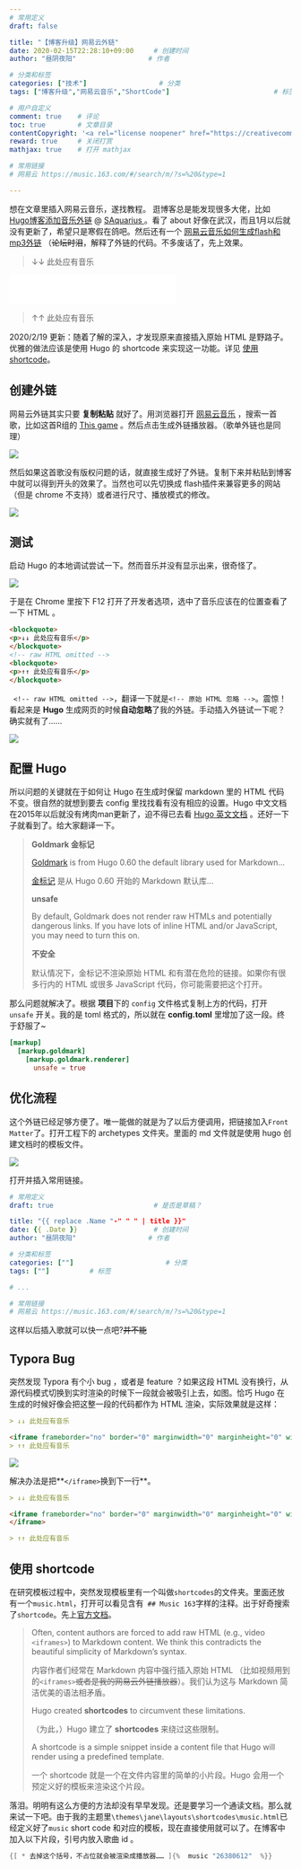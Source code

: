 ```yaml
---
# 常用定义
draft: false 						

title: "【博客升级】网易云外链"
date: 2020-02-15T22:28:10+09:00		# 创建时间
author: "昼阴夜阳"             		# 作者

# 分类和标签
categories: ["技术"]		            # 分类
tags: ["博客升级","网易云音乐","ShortCode"]  						# 标签，可设置多个，用逗号隔开。Hugo会自动生成标签的子URL

# 用户自定义
comment: true	 # 评论
toc: true        # 文章目录
contentCopyright: '<a rel="license noopener" href="https://creativecommons.org/licenses/by-nc-nd/4.0/" target="_blank">CC BY-NC-ND 4.0</a>'#自定义文章的版权规则
reward: true     # 关闭打赏
mathjax: true    # 打开 mathjax

# 常用链接
# 网易云 https://music.163.com/#/search/m/?s=%20&type=1

---
```

想在文章里插入网易云音乐，遂找教程。
逛博客总是能发现很多大佬，比如 [Hugo博客添加音乐外链](https://saquarius.com/2019/07/给hugo博客添加网易云音乐外链/) @ [SAquarius ](https://saquarius.github.io/) 。看了 about 好像在武汉，而且1月以后就没有更新了，希望只是寒假在鸽吧。然后还有一个 [网易云音乐如何生成flash和mp3外链](https://wap.a9vg.com/thread-5363888-1-1.html) （~~论坛时泪~~，解释了外链的代码。不多废话了，先上效果。

> ↓↓ 此处应有音乐

<iframe frameborder="no" border="0" marginwidth="0" marginheight="0" width=298 height=52 src="//music.163.com/outchain/player?type=2&id=1411548222&auto=0&height=32">
</iframe>

> ↑↑ 此处应有音乐 

2020/2/19 更新：随着了解的深入，才发现原来直接插入原始 HTML 是野路子。优雅的做法应该是使用 Hugo 的 shortcode 来实现这一功能。详见 [使用 shortcode](#%E4%BD%BF%E7%94%A8-shortcode)。

## 创建外链

网易云外链其实只要 **复制粘贴** 就好了。用浏览器打开 [网易云音乐](https://music.163.com/) ，搜索一首歌，比如这首R组的 [This game](https://music.163.com/#/song?id=1411548222) 。然后点击生成外链播放器。（歌单外链也是同理）

![](https://gitee.com/GZ1A/image-hosting/raw/master/blog/2020/02/20200216004720.png)

然后如果这首歌没有版权问题的话，就直接生成好了外链。复制下来并粘贴到博客中就可以得到开头的效果了。当然也可以先切换成 flash插件来兼容更多的网站（但是 chrome 不支持）或者进行尺寸、播放模式的修改。

![](https://gitee.com/GZ1A/image-hosting/raw/master/blog/2020/02/20200216005038.png)

## 测试

启动 Hugo 的本地调试尝试一下。然而音乐并没有显示出来，很奇怪了。 

![](https://gitee.com/GZ1A/image-hosting/raw/master/blog/2020/02/20200216025319.png)

于是在 Chrome 里按下 F12 打开了开发者选项，选中了音乐应该在的位置查看了一下 HTML 。

```html
<blockquote>
<p>↓↓ 此处应有音乐</p>
</blockquote>
<!-- raw HTML omitted -->
<blockquote>
<p>↑↑ 此处应有音乐</p>
</blockquote>
```

` <!-- raw HTML omitted -->`，翻译一下就是`<!-- 原始 HTML 忽略 -->`。震惊！看起来是 **Hugo** 生成网页的时候**自动忽略**了我的外链。手动插入外链试一下呢？确实就有了……

![](https://gitee.com/GZ1A/image-hosting/raw/master/blog/2020/02/20200216031246.png)

## 配置  Hugo

所以问题的关键就在于如何让 Hugo 在生成时保留 markdown 里的 HTML 代码不变。很自然的就想到要去 config 里找找看有没有相应的设置。Hugo 中文文档在2015年以后就没有烤肉man更新了，迫不得已去看 [Hugo 英文文档](https://gohugo.io/getting-started/configuration-markup/) 。还好一下子就看到了。给大家翻译一下。

> **Goldmark 金标记**
>
> [Goldmark](https://github.com/yuin/goldmark/) is from Hugo 0.60 the default library used for Markdown...
>
> [金标记](https://github.com/yuin/goldmark/) 是从 Hugo 0.60 开始的 Markdown 默认库...
>
> **unsafe**
>
> By default, Goldmark does not render raw HTMLs and potentially dangerous links. If you have lots of inline HTML and/or JavaScript, you may need to turn this on.
>
> **不安全**
>
> 默认情况下，金标记不渲染原始 HTML 和有潜在危险的链接。如果你有很多行内的 HTML 或很多 JavaScript 代码，你可能需要把这个打开。

那么问题就解决了。根据 **项目**下的 `config` 文件格式复制上方的代码，打开 `unsafe` 开关。我的是 toml 格式的，所以就在 **config.toml** 里增加了这一段。终于舒服了~

``` toml
[markup]
  [markup.goldmark]
    [markup.goldmark.renderer]
      unsafe = true
```

## 优化流程

这个外链已经足够方便了。唯一能做的就是为了以后方便调用，把链接加入`Front Matter`了。打开工程下的 archetypes 文件夹。里面的 md 文件就是使用 hugo 创建文档时的模板文件。

![](https://gitee.com/GZ1A/image-hosting/raw/master/blog/2020/02/20200216013136.png)

打开并插入常用链接。

``` yaml
# 常用定义
draft: true	                		# 是否是草稿？

title: "{{ replace .Name "-" " " | title }}"
date: {{ .Date }}					# 创建时间
author: "昼阴夜阳"             		# 作者

# 分类和标签
categories: [""]		               # 分类
tags: [""]			# 标签

# ...

# 常用链接
# 网易云 https://music.163.com/#/search/m/?s=%20&type=1
```

这样以后插入歌就可以快一点吧?~~并不能~~

## Typora Bug

突然发现 Typora 有个小 bug ，或者是 feature ？如果这段 HTML 没有换行，从源代码模式切换到实时渲染的时候下一段就会被吸引上去，如图。恰巧 Hugo 在生成的时候好像会把这整一段的代码都作为 HTML 渲染，实际效果就是这样：

```markdown
> ↓↓ 此处应有音乐

<iframe frameborder="no" border="0" marginwidth="0" marginheight="0" width=2980 height=52 src="//music.163.com/outchain/player?type=2&id=1411548222&auto=0&height=32"></iframe>
> ↑↑ 此处应有音乐 
```

![](https://gitee.com/GZ1A/image-hosting/raw/master/blog/2020/02/20200216045147.png)

解决办法是把**`</iframe>`换到下一行**。

```markdown
> ↓↓ 此处应有音乐

<iframe frameborder="no" border="0" marginwidth="0" marginheight="0" width=2980 height=52 src="//music.163.com/outchain/player?type=2&id=1411548222&auto=0&height=32">
</iframe>

> ↑↑ 此处应有音乐 
```

## 使用 shortcode

在研究模板过程中，突然发现模板里有一个叫做`shortcodes`的文件夹。里面还放有一个`music.html`，打开可以看见含有` ## Music 163`字样的注释。出于好奇搜索了`shortcode`。先上[官方文档](https://gohugo.io/content-management/shortcodes/)。

> Often, content authors are forced to add raw HTML (e.g., video `<iframes>`) to Markdown content. We think this contradicts the beautiful simplicity of Markdown’s syntax.
>
>内容作者们经常在 Markdown 内容中强行插入原始 HTML （比如视频用到的`<iframes>`~~或者是我的网易云外链播放器~~）。我们认为这与 Markdown 简洁优美的语法相矛盾。
>
>Hugo created **shortcodes** to circumvent these limitations.
>
>（为此，）Hugo 建立了 **shortcodes** 来绕过这些限制。
>
>A shortcode is a simple snippet inside a content file that Hugo will render using a predefined template. 
>
>一个 shortcode 就是一个在文件内容里的简单的小片段。Hugo 会用一个预定义好的模板来渲染这个片段。

落泪。明明有这么方便的方法却没有早早发现。还是要学习一个通读文档。那么就来试一下吧。由于我的主题里`\themes\jane\layouts\shortcodes\music.html`已经定义好了`music` short code 和对应的模板，现在直接使用就可以了。在博客中加入以下片段，引号内放入歌曲 id 。

``` h
{[ * 去掉这个括号，不占位就会被渲染成播放器…… ]{%  music "26380612"  %}} 
```

